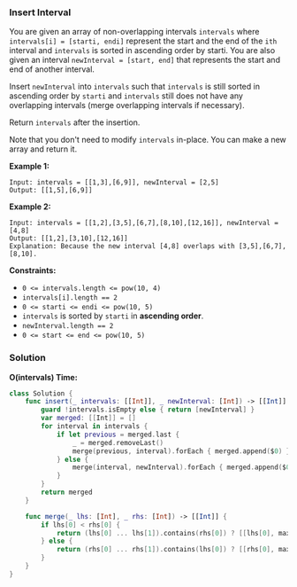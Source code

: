 
### Insert Interval

You are given an array of non-overlapping intervals `intervals` where `intervals[i] = [starti, endi]` represent the start and the end of the `ith` interval and `intervals` is sorted in ascending order by starti. You are also given an interval `newInterval = [start, end]` that represents the start and end of another interval.

Insert `newInterval` into `intervals` such that `intervals` is still sorted in ascending order by `starti` and `intervals` still does not have any overlapping intervals (merge overlapping intervals if necessary).

Return `intervals` after the insertion.

Note that you don't need to modify `intervals` in-place. You can make a new array and return it.

__Example 1:__
```
Input: intervals = [[1,3],[6,9]], newInterval = [2,5]
Output: [[1,5],[6,9]]
```
__Example 2:__
```
Input: intervals = [[1,2],[3,5],[6,7],[8,10],[12,16]], newInterval = [4,8]
Output: [[1,2],[3,10],[12,16]]
Explanation: Because the new interval [4,8] overlaps with [3,5],[6,7],[8,10].
```

__Constraints:__
* `0 <= intervals.length <= pow(10, 4)`
* `intervals[i].length == 2`
* `0 <= starti <= endi <= pow(10, 5)`
* `intervals` is sorted by `starti` in __ascending order__.
* `newInterval.length == 2`
* `0 <= start <= end <= pow(10, 5)`

### Solution
__O(intervals) Time:__
```Swift
class Solution {
    func insert(_ intervals: [[Int]], _ newInterval: [Int]) -> [[Int]] {
        guard !intervals.isEmpty else { return [newInterval] }
        var merged: [[Int]] = []
        for interval in intervals {
            if let previous = merged.last {
                _ = merged.removeLast()
                merge(previous, interval).forEach { merged.append($0) }
            } else {
                merge(interval, newInterval).forEach { merged.append($0) }
            }
        }
        return merged
    }

    func merge(_ lhs: [Int], _ rhs: [Int]) -> [[Int]] {
        if lhs[0] < rhs[0] {
            return (lhs[0] ... lhs[1]).contains(rhs[0]) ? [[lhs[0], max(lhs[1], rhs[1])]] : [lhs, rhs]
        } else {
            return (rhs[0] ... rhs[1]).contains(lhs[0]) ? [[rhs[0], max(lhs[1], rhs[1])]] : [rhs, lhs]
        }
    }
}
```